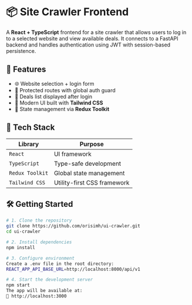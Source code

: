 # 📦 Site Crawler Frontend

A **React + TypeScript** frontend for a site crawler that allows users to log in to a selected website and view available deals. It connects to a FastAPI backend and handles authentication using JWT with session-based persistence.





## 🚀 Features

- 🌐 Website selection + login form
- 🔐 Protected routes with global auth guard
- 🧾 Deals list displayed after login
- 🎨 Modern UI built with **Tailwind CSS**
- 🧠 State management via **Redux Toolkit**





## 🧱 Tech Stack

| Library            | Purpose                            |
|--------------------|------------------------------------|
| `React`            | UI framework                       |
| `TypeScript`       | Type-safe development              |
| `Redux Toolkit`    | Global state management            |
| `Tailwind CSS`     | Utility-first CSS framework        |



## 🛠️ Getting Started

```bash
# 1. Clone the repository
git clone https://github.com/orisimh/ui-crawler.git
cd ui-crawler

# 2. Install dependencies
npm install

# 3. Configure environment
Create a .env file in the root directory:
REACT_APP_API_BASE_URL=http://localhost:8000/api/v1

# 4. Start the development server
npm start
The app will be available at:
📍 http://localhost:3000


```

